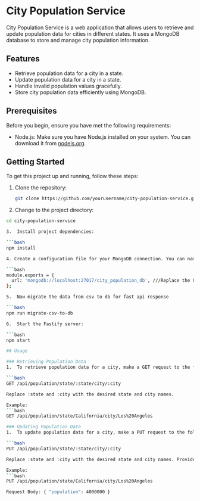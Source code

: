 
# City Population Service

City Population Service is a web application that allows users to retrieve and update population data for cities in different states. It uses a MongoDB database to store and manage city population information.

## Features

- Retrieve population data for a city in a state.
- Update population data for a city in a state.
- Handle invalid population values gracefully.
- Store city population data efficiently using MongoDB.

## Prerequisites

Before you begin, ensure you have met the following requirements:

- Node.js: Make sure you have Node.js installed on your system. You can download it from [nodejs.org](https://nodejs.org/).

## Getting Started

To get this project up and running, follow these steps:

1. Clone the repository:

   ```bash
   git clone https://github.com/yourusername/city-population-service.git

2.  Change to the project directory:

  ```bash
  cd city-population-service

3.  Install project dependencies:
  
  ```bash
  npm install

4. Create a configuration file for your MongoDB connection. You can name it config/database.js and define your MongoDB URI like this:
  
  ```bash
  module.exports = {
    url: 'mongodb://localhost:27017/city_population_db', ///Replace the URI with your actual MongoDB connection string.
  }; 

5.  Now migrate the data from csv to db for fast api response

  ```bash
  npm run migrate-csv-to-db

6.  Start the Fastify server:

  ```bash
  npm start

## Usage

### Retrieving Population Data
1.  To retrieve population data for a city, make a GET request to the following endpoint:

  ```bash
  GET /api/population/state/:state/city/:city
  
  Replace :state and :city with the desired state and city names.

  Example:
  ```bash
  GET /api/population/state/California/city/Los%20Angeles

### Updating Population Data
1.  To update population data for a city, make a PUT request to the following endpoint:

  ```bash
  PUT /api/population/state/:state/city/:city

  Replace :state and :city with the desired state and city names. Provide the new population value in the request body as JSON.

  Example:
  ```bash
  PUT /api/population/state/California/city/Los%20Angeles

Request Body: { "population": 4000000 }
